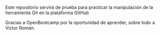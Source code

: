 Este repositorio servirá de prueba para practicar la manipulación de la herramienta Git en la plataforma GitHub

Gracias a OpenBootcamp por la oportunidad de aprender, sobre todo a Victor Román.

